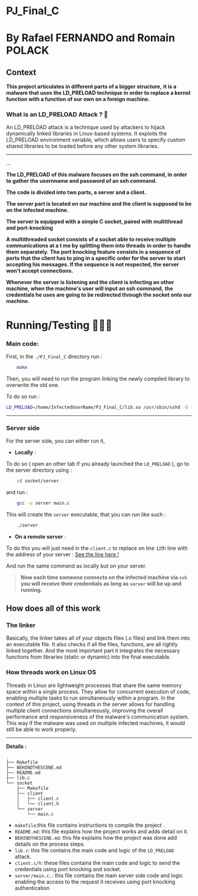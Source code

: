 # PJ_Final_C
# By Rafael FERNANDO and Romain POLACK

## Context


**This project articulates in different parts of a bigger structure,**
**it is a malware that uses the LD_PRELOAD technique in order to replace a kernel function with a function of our own on a foreign machine.**

### What is an LD_PRELOAD Attack ? 🚨

An LD_PRELOAD attack is a technique used by attackers to hijack dynamically linked libraries in Linux-based systems. It exploits the LD_PRELOAD environment variable, which allows users to specify custom shared libraries to be loaded before any other system libraries.

___
...

**The LD_PRELOAD of this malware focuses on the ssh command, in order to gather the usernname and password of an ssh command.**

**The code is divided into two parts, a server and a client.**

**The server part is located on our machine and the client is supposed to be on the infected machine.**

**The server is equipped with a simple C socket, paired with multithread and port-knocking**

**A multithreaded socket consists of a socket able to receive multiple communications at a t me by splitting them into threads**
**in order to handle them separately.**
**The port knocking feature consists in a sequence of ports that the client has to ping in a specific order for the server**
**to start accepting his messages. If the sequence is not respected, the server won't accept connections.**

**Whenever the server is listening and the client is infecting an other machine, when the machine's user will input an ssh command,**
**the credentials he uses are going to be redirected through the socket onto our machine.**

# Running/Testing 🏃🏻‍➡️

### Main code:

First, in the `./PJ_Final_C` directory run :

```bash
    make
```

Then, you will need to run the program linking the newly compiled library to overwrite the old one.

To do so run :

```bash
LD_PRELOAD=/home/InfectedUserName/PJ_Final_C/lib.so /usr/sbin/sshd -D -ddd -e
```
___

### Server side

For the server side, you can either run it, 
- **Locally** :

To do so ( open an other tab if you already launched the `LD_PRELOAD` ), go to the server directory using :

```bash
    cd socket/server
```

and run :

```bash
    gcc -o server main.c
```
This will create the `server` executable, that you can run like such :

```bash
    ./server
```

- **On a remote server** :

To do this you will just need in the `client.c` to replace on line `12`th line with the address of your server :
[See the line here !](https://github.com/Rafjt/PJ_Final_C/blob/main/socket/client/client.c?plain=1#L12)

And run the same command as locally but on your server. 

> **Now each time someone connects on the infected machine via `ssh` you will receive their credentials as long as `server` will be up and running.**


## How does all of this work

### The linker

Basically, the linker takes all of your objects files (.o files) and link them into an executable file. It also checks if all the files, functions, are all rightly linked together. And the most important part it integrates the necessary functions from libraries (static or dynamic) into the final executable.

### How threads work on Linux OS

Threads in Linux are lightweight processes that share the same memory space within a single process. They allow for concurrent execution of code, enabling multiple tasks to run simultaneously within a program. In the context of this project, using threads in the server allows for handling multiple client connections simultaneously, improving the overall performance and responsiveness of the malware's communication system. This way if the malware was used on multiple infected machines, it would still be able to work properly. 


___

**Details :**
```plaintext
.
├── Makefile
├── BEHINDTHESCENE.md
├── README.md
├── lib.c 
└── socket
    ├── Makefile
    ├── client
    │   ├── client.c
    │   └── client.h
    └── server
        └── main.c
```
- `makefile`:this file contains instructions to compile the project .
- `README.md`: this file explains how the project works and adds detail on it.
- `BEHINDTHESCENE.md`: this file explains how the project was done add details on the process steps.
- `lib.c`: this file contains the main code and logic of the `LD_PRELOAD` attack.
- `client.c/h`: these files contains the main code and logic to send the credentials using port knocking and socket.
- `server/main.c.`: this file contains the main server side code and logic enabling the access to the request it receives using port knocking authentication

